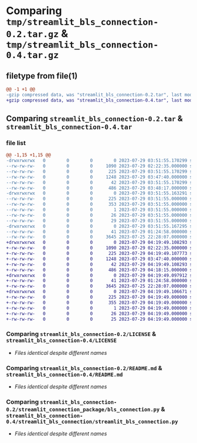 # Comparing `tmp/streamlit_bls_connection-0.2.tar.gz` & `tmp/streamlit_bls_connection-0.4.tar.gz`

## filetype from file(1)

```diff
@@ -1 +1 @@
-gzip compressed data, was "streamlit_bls_connection-0.2.tar", last modified: Sat Jul 29 03:51:55 2023, max compression
+gzip compressed data, was "streamlit_bls_connection-0.4.tar", last modified: Sat Jul 29 04:19:49 2023, max compression
```

## Comparing `streamlit_bls_connection-0.2.tar` & `streamlit_bls_connection-0.4.tar`

### file list

```diff
@@ -1,15 +1,15 @@
-drwxrwxrwx   0        0        0        0 2023-07-29 03:51:55.170299 streamlit_bls_connection-0.2/
--rw-rw-rw-   0        0        0     1090 2023-07-29 02:22:35.000000 streamlit_bls_connection-0.2/LICENSE
--rw-rw-rw-   0        0        0      225 2023-07-29 03:51:55.170299 streamlit_bls_connection-0.2/PKG-INFO
--rw-rw-rw-   0        0        0     1248 2023-07-29 03:47:40.000000 streamlit_bls_connection-0.2/README.md
--rw-rw-rw-   0        0        0       42 2023-07-29 03:51:55.170299 streamlit_bls_connection-0.2/setup.cfg
--rw-rw-rw-   0        0        0      486 2023-07-29 03:48:17.000000 streamlit_bls_connection-0.2/setup.py
-drwxrwxrwx   0        0        0        0 2023-07-29 03:51:55.163291 streamlit_bls_connection-0.2/streamlit_bls_connection.egg-info/
--rw-rw-rw-   0        0        0      225 2023-07-29 03:51:55.000000 streamlit_bls_connection-0.2/streamlit_bls_connection.egg-info/PKG-INFO
--rw-rw-rw-   0        0        0      353 2023-07-29 03:51:55.000000 streamlit_bls_connection-0.2/streamlit_bls_connection.egg-info/SOURCES.txt
--rw-rw-rw-   0        0        0        1 2023-07-29 03:51:55.000000 streamlit_bls_connection-0.2/streamlit_bls_connection.egg-info/dependency_links.txt
--rw-rw-rw-   0        0        0       26 2023-07-29 03:51:55.000000 streamlit_bls_connection-0.2/streamlit_bls_connection.egg-info/requires.txt
--rw-rw-rw-   0        0        0       29 2023-07-29 03:51:55.000000 streamlit_bls_connection-0.2/streamlit_bls_connection.egg-info/top_level.txt
-drwxrwxrwx   0        0        0        0 2023-07-29 03:51:55.167295 streamlit_bls_connection-0.2/streamlit_connection_package/
--rw-rw-rw-   0        0        0       41 2023-07-29 01:24:58.000000 streamlit_bls_connection-0.2/streamlit_connection_package/__init__.py
--rw-rw-rw-   0        0        0     3645 2023-07-25 22:28:07.000000 streamlit_bls_connection-0.2/streamlit_connection_package/bls_connection.py
+drwxrwxrwx   0        0        0        0 2023-07-29 04:19:49.108293 streamlit_bls_connection-0.4/
+-rw-rw-rw-   0        0        0     1090 2023-07-29 02:22:35.000000 streamlit_bls_connection-0.4/LICENSE
+-rw-rw-rw-   0        0        0      225 2023-07-29 04:19:49.107773 streamlit_bls_connection-0.4/PKG-INFO
+-rw-rw-rw-   0        0        0     1248 2023-07-29 03:47:40.000000 streamlit_bls_connection-0.4/README.md
+-rw-rw-rw-   0        0        0       42 2023-07-29 04:19:49.108293 streamlit_bls_connection-0.4/setup.cfg
+-rw-rw-rw-   0        0        0      486 2023-07-29 04:18:15.000000 streamlit_bls_connection-0.4/setup.py
+drwxrwxrwx   0        0        0        0 2023-07-29 04:19:49.097912 streamlit_bls_connection-0.4/streamlit_bls_connection/
+-rw-rw-rw-   0        0        0       41 2023-07-29 01:24:58.000000 streamlit_bls_connection-0.4/streamlit_bls_connection/__init__.py
+-rw-rw-rw-   0        0        0     3645 2023-07-25 22:28:07.000000 streamlit_bls_connection-0.4/streamlit_bls_connection/streamlit_bls_connection.py
+drwxrwxrwx   0        0        0        0 2023-07-29 04:19:49.106671 streamlit_bls_connection-0.4/streamlit_bls_connection.egg-info/
+-rw-rw-rw-   0        0        0      225 2023-07-29 04:19:49.000000 streamlit_bls_connection-0.4/streamlit_bls_connection.egg-info/PKG-INFO
+-rw-rw-rw-   0        0        0      355 2023-07-29 04:19:49.000000 streamlit_bls_connection-0.4/streamlit_bls_connection.egg-info/SOURCES.txt
+-rw-rw-rw-   0        0        0        1 2023-07-29 04:19:49.000000 streamlit_bls_connection-0.4/streamlit_bls_connection.egg-info/dependency_links.txt
+-rw-rw-rw-   0        0        0       26 2023-07-29 04:19:49.000000 streamlit_bls_connection-0.4/streamlit_bls_connection.egg-info/requires.txt
+-rw-rw-rw-   0        0        0       25 2023-07-29 04:19:49.000000 streamlit_bls_connection-0.4/streamlit_bls_connection.egg-info/top_level.txt
```

### Comparing `streamlit_bls_connection-0.2/LICENSE` & `streamlit_bls_connection-0.4/LICENSE`

 * *Files identical despite different names*

### Comparing `streamlit_bls_connection-0.2/README.md` & `streamlit_bls_connection-0.4/README.md`

 * *Files identical despite different names*

### Comparing `streamlit_bls_connection-0.2/streamlit_connection_package/bls_connection.py` & `streamlit_bls_connection-0.4/streamlit_bls_connection/streamlit_bls_connection.py`

 * *Files identical despite different names*

